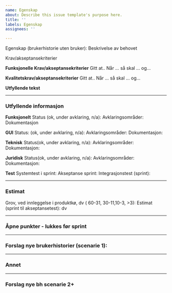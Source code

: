 ```yaml
---
name: Egenskap
about: Describe this issue template's purpose here.
title: ''
labels: Egenskap
assignees: ''

---
```


Egenskap (brukerhistorie uten bruker):
Beskrivelse av behovet

Krav/akseptansekriterier

**Funksjonelle Krav/akseptansekriterier** 
Gitt at..
Når ...
så skal ... 
og... 

**Kvalitetskrav/akseptansekriterier** 
Gitt at..
Når ...
så skal ... 
og... 

**Utfyllende tekst**

---
### Utfyllende informasjon
**Funksjonelt**
Status (ok, under avklaring, n/a): 
Avklaringsområder: 
Dokumentasjon

**GUI**
Status: (ok, under avklaring, n/a):
Avklaringsområder:
Dokumentasjon: 

**Teknisk**
Status(ok, under avklaring, n/a): 
Avklaringsområder:
Dokumentasjon:

**Juridisk**
Status(ok, under avklaring, n/a): 
Avklaringsområder:
Dokumentasjon:

**Test**
Systemtest i sprint: 
Akseptanse sprint:
Integrasjonstest (sprint):

---
### Estimat
Grov, ved innleggelse i produktkø, dv ( 60-31, 30-11,10-3, >3): 
Estimat (sprint til akseptansetest): dv

---
### Åpne punkter - lukkes før sprint

---
### Forslag nye brukerhistorier (scenarie 1):

---
### Annet

---
### Forslag nye bh scenarie 2+
